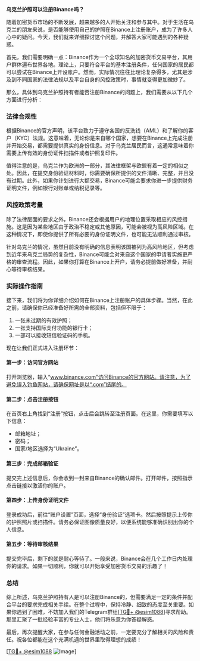 **乌克兰护照可以注册Binance吗？**

随着加密货币市场的不断发展，越来越多的人开始关注和参与其中。对于生活在乌克兰的朋友来说，是否能够使用自己的护照在Binance上注册账户，成为了许多人心中的疑问。今天，我们就来详细探讨这个问题，并解答大家可能遇到的各种疑惑。

首先，我们需要明确一点：Binance作为一个全球知名的加密货币交易平台，其用户群体遍布世界各地。理论上，只要符合平台的基本注册条件，任何国家的居民都可以尝试在Binance上开设账户。然而，实际情况往往比理论复杂得多，尤其是涉及到不同国家的法律法规以及平台自身的风控政策时，事情就变得更加微妙了。

那么，具体到乌克兰护照持有者能否注册Binance的问题上，我们需要从以下几个方面进行分析：

### 法律合规性

根据Binance的官方声明，该平台致力于遵守各国的反洗钱（AML）和了解你的客户（KYC）法规。这意味着，无论你是来自哪个国家，想要在Binance上完成注册并开始交易，都需要提供真实的身份信息。对于乌克兰居民而言，这通常意味着你需要上传有效的身份证件扫描件或者护照复印件。

值得注意的是，乌克兰作为欧洲的一部分，其法律框架与欧盟有着一定的相似之处。因此，在提交身份验证材料时，你需要确保所提供的文件清晰、完整，并且没有过期。此外，如果你计划进行大额交易，Binance可能会要求你进一步提供财务证明文件，例如银行对账单或纳税记录等。

### 风控政策考量

除了法律层面的要求之外，Binance还会根据用户的地理位置采取相应的风控措施。这是因为某些地区由于政治不稳定或其他原因，可能会被视为高风险区域。在这种情况下，即使你提供了所有必要的身份证明文件，也可能无法顺利通过审核。

针对乌克兰的情况，虽然目前没有明确的信息表明该国被列为高风险地区，但考虑到近年来乌克兰局势的复杂性，Binance可能会对来自这个国家的申请者实施更严格的审查流程。因此，如果你打算在Binance上开户，请务必提前做好准备，并耐心等待审核结果。

### 实际操作指南

接下来，我们将为你详细介绍如何在Binance上注册账户的具体步骤。当然，在此之前，请确保你已经准备好所需的全部资料，包括但不限于：

1. 一张未过期的有效护照；
2. 一张支持国际支付功能的银行卡；
3. 一部可以接收短信验证码的手机。

现在让我们正式进入注册环节：

#### 第一步：访问官方网站

打开浏览器，输入“www.binance.com”访问Binance的官方网站。请注意，为了避免误入钓鱼网站，请确保网址是以“.com”结尾的。

#### 第二步：点击注册按钮

在首页右上角找到“注册”按钮，点击后会跳转至注册页面。在这里，你需要填写以下信息：

- 邮箱地址；
- 密码；
- 国家/地区选择为“Ukraine”。

#### 第三步：完成邮箱验证

提交完上述信息后，你会收到一封来自Binance的确认邮件。打开邮件，按照指示点击链接以激活你的账户。

#### 第四步：上传身份证明文件

登录成功后，前往“账户设置”页面，选择“身份验证”选项卡。然后按照提示上传你的护照照片或扫描件。请务必保证图像质量良好，以便系统能够准确识别出你的个人信息。

#### 第五步：等待审核结果

提交完毕后，剩下的就是耐心等待了。一般来说，Binance会在几个工作日内处理你的请求。如果一切顺利，你就可以开始享受加密货币交易的乐趣了！

### 总结

综上所述，乌克兰护照持有人是可以注册Binance的，但需要满足一定的条件并配合平台的要求完成相关手续。在整个过程中，保持冷静、细致的态度至关重要。如果你遇到了困难，不妨加入我们的Telegram群组[[TG💪+ @esim1088](https://t.me/s/esim1088)]寻求帮助。那里汇聚了一批经验丰富的专业人士，他们将乐意为你答疑解惑。

最后，再次提醒大家，在参与任何金融活动之前，一定要充分了解相关的风险和责任。祝各位都能在这个充满机遇的世界里取得理想的成绩！

[[TG💪+ @esim1088](https://t.me/s/esim1088) ![Image](https://i.postimg.cc/4NQfJmqS/Snipaste-2025-05-13-00-14-12.png)]